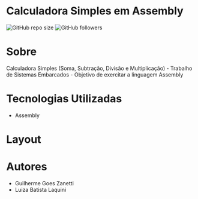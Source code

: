 # Calculadora Simples em Assembly
![GitHub repo size](https://img.shields.io/github/repo-size/luizalaquini/Calculadora-Assembly)
![GitHub followers](https://img.shields.io/github/followers/luizalaquini?label=Follow&style=social)

# Sobre
Calculadora Simples (Soma, Subtração, Divisão e Multiplicação) - Trabalho de Sistemas Embarcados - Objetivo de exercitar a linguagem Assembly

# Tecnologias Utilizadas
- Assembly

# Layout

# Autores
- Guilherme Goes Zanetti
- Luiza Batista Laquini
